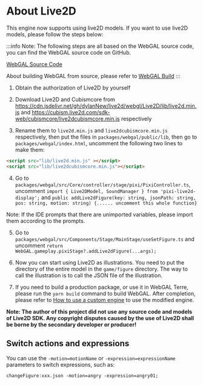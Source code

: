 # About Live2D
This engine now supports using live2D models. If you want to use live2D models, please follow the steps below:

:::info
Note: The following steps are all based on the WebGAL source code, you can find the WebGAL source code on GitHub.

[WebGAL Source Code](https://github.com/OpenWebGAL/WebGAL)

About building WebGAL from source, please refer to [WebGAL Build](developers)
:::

1. Obtain the authorization of Live2D by yourself

2. Download Live2D and Cubismcore from https://cdn.jsdelivr.net/gh/dylanNew/live2d/webgl/Live2D/lib/live2d.min.js and https://cubism.live2d.com/sdk-web/cubismcore/live2dcubismcore.min.js respectively

3. Rename them to `live2d.min.js` and `live2dcubismcore.min.js` respectively, then put the files in `packages/webgal/public/lib`, then go to `packages/webgal/index.html`, uncomment the following two lines to make them:
```html
<script src="lib/live2d.min.js" ></script>
<script src="lib/live2dcubismcore.min.js"></script>
```
4. Go to `packages/webgal/src/Core/controller/stage/pixi/PixiController.ts`, uncomment
`import { Live2DModel, SoundManager } from 'pixi-live2d-display';` and `public addLive2dFigure(key: string, jsonPath: string, pos: string, motion: string) {...... uncomment this whole function}`

Note: If the IDE prompts that there are unimported variables, please import them according to the prompts.

5. Go to `packages/webgal/src/Components/Stage/MainStage/useSetFigure.ts` and uncomment `return WebGAL.gameplay.pixiStage?.addLive2dFigure(...args);`

6. Now you can start using Live2D as illustrations. You need to put the directory of the entire model in the `game/figure` directory. The way to call the illustration is to call the JSON file of the illustration.

7. If you need to build a production package, or use it in WebGAL Terre, please run the `yarn build` command to build WebGAL. After completion, please refer to [How to use a custom engine](derivative) to use the modified engine. 

**Note: The author of this project did not use any source code and models of Live2D SDK. Any copyright disputes caused by the use of Live2D shall be borne by the secondary developer or producer!**

## Switch actions and expressions

You can use the `-motion=motionName` or `-expression=expressionName` parameters to switch expressions, such as:

```
changeFigure:xxx.json -motion=angry -expression=angry01;
```
